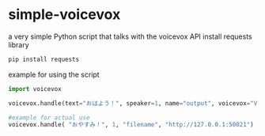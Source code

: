 # simple-voicevox
a very simple Python script that talks with the voicevox API
install requests library
```python
pip install requests
```
example for using the script
```python
import voicevox

voicevox.handle(text="おはよう！", speaker=1, name="output", voicevox="VOICEVOX URL")

#example for actual use
voicevox.handle( "おやすみ！", 1, "filename", "http://127.0.0.1:50021")
```
